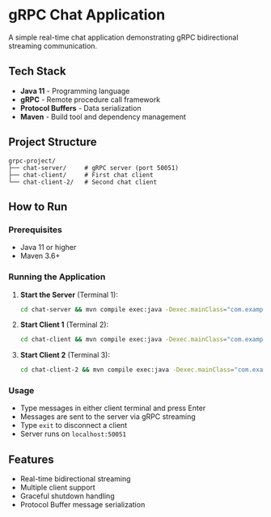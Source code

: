# gRPC Chat Application

A simple real-time chat application demonstrating gRPC bidirectional streaming communication.

## Tech Stack

- **Java 11** - Programming language
- **gRPC** - Remote procedure call framework
- **Protocol Buffers** - Data serialization
- **Maven** - Build tool and dependency management

## Project Structure

```
grpc-project/
├── chat-server/     # gRPC server (port 50051)
├── chat-client/     # First chat client
└── chat-client-2/   # Second chat client
```

## How to Run

### Prerequisites
- Java 11 or higher
- Maven 3.6+

### Running the Application

1. **Start the Server** (Terminal 1):
   ```bash
   cd chat-server && mvn compile exec:java -Dexec.mainClass="com.example.grpc.chat.ChatServer"
   ```

2. **Start Client 1** (Terminal 2):
   ```bash
   cd chat-client && mvn compile exec:java -Dexec.mainClass="com.example.grpc.chat.ChatClient"
   ```

3. **Start Client 2** (Terminal 3):
   ```bash
   cd chat-client-2 && mvn compile exec:java -Dexec.mainClass="com.example.grpc.chat.ChatClient2"
   ```

### Usage

- Type messages in either client terminal and press Enter
- Messages are sent to the server via gRPC streaming
- Type `exit` to disconnect a client
- Server runs on `localhost:50051`

## Features

- Real-time bidirectional streaming
- Multiple client support
- Graceful shutdown handling
- Protocol Buffer message serialization